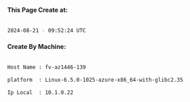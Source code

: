 
   
#### This Page Create at:

```bash

2024-08-21 - 09:52:24 UTC

```

#### Create By Machine:

```bash

Host Name : fv-az1446-139

platform  : Linux-6.5.0-1025-azure-x86_64-with-glibc2.35

Ip Local  : 10.1.0.22

```

